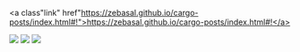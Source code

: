 

<a class"link" href"https://zebasal.github.io/cargo-posts/index.html#!">https://zebasal.github.io/cargo-posts/index.html#!</a>


<img class="image-readme" src="https://i.imgur.com/VdGjhFN.jpg">

<img class="image-readme" src="https://i.imgur.com/MrUcBqU.jpg">

<img class="image-readme" src="https://i.imgur.com/ZFA4d3e.jpg">

<style>
    .image-readme .link {
        display: flex;
        justify-content: center;
    }
</style>